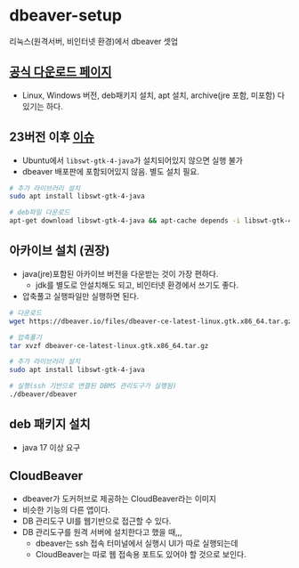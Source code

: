 # dbeaver-setup

리눅스(원격서버, 비인터넷 환경)에서 dbeaver 셋업

## [공식 다운로드 페이지](https://dbeaver.io/download/)

- Linux, Windows 버전, deb패키지 설치, apt 설치, archive(jre 포함, 미포함) 다 있기는 하다.

## 23버전 이후 [이슈](https://github.com/dbeaver/dbeaver/issues/19783)

- Ubuntu에서 `libswt-gtk-4-java`가 설치되어있지 않으면 실행 불가
- dbeaver 배포판에 포함되어있지 않음. 별도 설치 필요.

```sh
# 추가 라이브러리 설치
sudo apt install libswt-gtk-4-java

# deb파일 다운로드
apt-get download libswt-gtk-4-java && apt-cache depends -i libswt-gtk-4-java
```

## 아카이브 설치 (권장)

- java(jre)포함된 아카이브 버전을 다운받는 것이 가장 편하다.
  - jdk를 별도로 안설치해도 되고, 비인터넷 환경에서 쓰기도 좋다.
- 압축풀고 실행파일만 실행하면 된다.

```sh
# 다운로드
wget https://dbeaver.io/files/dbeaver-ce-latest-linux.gtk.x86_64.tar.gz

# 압축풀기
tar xvzf dbeaver-ce-latest-linux.gtk.x86_64.tar.gz

# 추가 라이브러리 설치 
sudo apt install libswt-gtk-4-java

# 실행(ssh 기반으로 연결된 DBMS 관리도구가 실행됨)
./dbeaver/dbeaver
```

## deb 패키지 설치

- java 17 이상 요구

## CloudBeaver

- dbeaver가 도커허브로 제공하는 CloudBeaver라는 이미지
- 비슷한 기능의 다른 앱이다.
- DB 관리도구 UI를 웹기반으로 접근할 수 있다.
- DB 관리도구를 원격 서버에 설치한다고 했을 때,,,
  - dbeaver는 ssh 접속 터미널에서 실행시 UI가 따로 실행되는데
  - CloudBeaver는 따로 웹 접속용 포트도 있어야 할 것으로 보인다.
